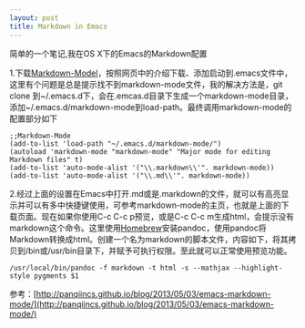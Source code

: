 ```yaml
---
layout: post
title: Markdown in Emacs
---
```

简单的一个笔记,我在OS X下的Emacs的Markdown配置

1.下载[Markdown-Model](http://jblevins.org/projects/markdown-mode/)，按照网页中的介绍下载、添加启动到.emacs文件中，这里有个问题是总是提示找不到markdown-mode文件，我的解决方法是，git clone 到\~/.emacs.d下，会在.emcas.d目录下生成一个markdown-mode目录，添加\~/.emacs.d/markdown-mode到load-path。最终调用markdown-mode的配置部分如下

    ;;Markdown-Mode
    (add-to-list 'load-path "~/.emacs.d/markdown-mode/")
    (autoload 'markdown-mode "markdown-mode" "Major mode for editing Markdown files" t)
    (add-to-list 'auto-mode-alist '("\\.markdown\\'". markdown-mode))
    (add-to-list 'auto-mode-alist '("\\.md\\'". markdown-mode))

2.经过上面的设置在Emacs中打开.md或是.markdown的文件，就可以有高亮显示并可以有多中快捷键使用，可参考markdown-mode的主页，也就是上面的下载页面。现在如果你使用C-c C-c p预览，或是C-c C-c m生成html，会提示没有markdown这个命令。这里使用[Homebrew](http://brew.sh)安装pandoc，使用pandoc将Markdown转换成html。创建一个名为markdown的脚本文件，内容如下，将其拷贝到/bin或/usr/bin目录下，并赋予可执行权限。至此就可以正常使用预览功能。

```
/usr/local/bin/pandoc -f markdown -t html -s --mathjax --highlight-style pygments $1
```

参考：[http://panqiincs.github.io/blog/2013/05/03/emacs-markdown-mode/](http://panqiincs.github.io/blog/2013/05/03/emacs-markdown-mode/)

